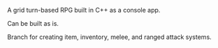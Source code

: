 A grid turn-based RPG built in C++ as a console app.

Can be built as is.

Branch for creating item, inventory, melee, and ranged attack systems.
